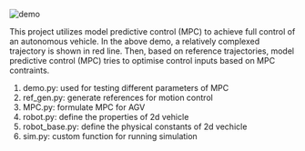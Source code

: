 
![demo](https://github.com/ryanyu512/robot_motion_control/assets/19774686/c15878b1-62b7-4f33-b408-e82e15c219db)

This project utilizes model predictive control (MPC) to achieve full control of an autonomous vehicle. In the above demo, a relatively complexed trajectory is shown in red line. Then, based on reference trajectories, model predictive control (MPC) tries to optimise control inputs based on MPC contraints.

1. demo.py: used for testing different parameters of MPC
2. ref_gen.py: generate references for motion control
3. MPC.py: formulate MPC for AGV
4. robot.py: define the properties of 2d vehicle
5. robot_base.py: define the physical constants of 2d vechicle
6. sim.py: custom function for running simulation
